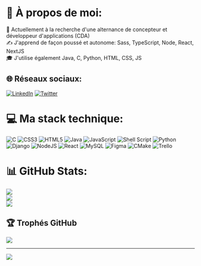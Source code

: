 # 💫 À propos de moi:
🔎 Actuellement à la recherche d'une alternance de concepteur et développeur d'applications (CDA) <br>✍️ J'apprend de façon poussé et autonome: Sass, TypeScript, Node, React, NextJS<br>🎓 J'utilise également Java, C, Python, HTML, CSS, JS


## 🌐 Réseaux sociaux:
[![LinkedIn](https://img.shields.io/badge/LinkedIn-%230077B5.svg?logo=linkedin&logoColor=white)](https://linkedin.com/in/ludovicans) [![Twitter](https://img.shields.io/badge/Twitter-%231DA1F2.svg?logo=Twitter&logoColor=white)](https://twitter.com/AnselinLudovic) 

# 💻 Ma stack technique:
![C](https://img.shields.io/badge/c-%2300599C.svg?style=for-the-badge&logo=c&logoColor=white) ![CSS3](https://img.shields.io/badge/css3-%231572B6.svg?style=for-the-badge&logo=css3&logoColor=white) ![HTML5](https://img.shields.io/badge/html5-%23E34F26.svg?style=for-the-badge&logo=html5&logoColor=white) ![Java](https://img.shields.io/badge/java-%23ED8B00.svg?style=for-the-badge&logo=java&logoColor=white) ![JavaScript](https://img.shields.io/badge/javascript-%23323330.svg?style=for-the-badge&logo=javascript&logoColor=%23F7DF1E) ![Shell Script](https://img.shields.io/badge/shell_script-%23121011.svg?style=for-the-badge&logo=gnu-bash&logoColor=white) ![Python](https://img.shields.io/badge/python-3670A0?style=for-the-badge&logo=python&logoColor=ffdd54) ![Django](https://img.shields.io/badge/django-%23092E20.svg?style=for-the-badge&logo=django&logoColor=white) ![NodeJS](https://img.shields.io/badge/node.js-6DA55F?style=for-the-badge&logo=node.js&logoColor=white) ![React](https://img.shields.io/badge/react-%2320232a.svg?style=for-the-badge&logo=react&logoColor=%2361DAFB) ![MySQL](https://img.shields.io/badge/mysql-%2300f.svg?style=for-the-badge&logo=mysql&logoColor=white) 	![Figma](https://img.shields.io/badge/figma-%23F24E1E.svg?style=for-the-badge&logo=figma&logoColor=white) ![CMake](https://img.shields.io/badge/CMake-%23008FBA.svg?style=for-the-badge&logo=cmake&logoColor=white) ![Trello](https://img.shields.io/badge/Trello-%23026AA7.svg?style=for-the-badge&logo=Trello&logoColor=white)
# 📊 GitHub Stats:
![](https://github-readme-stats.vercel.app/api?username=LudovicAns&theme=swift&hide_border=false&include_all_commits=true&count_private=true)<br/>
![](https://github-readme-streak-stats.herokuapp.com/?user=LudovicAns&theme=swift&hide_border=false)<br/>
![](https://github-readme-stats.vercel.app/api/top-langs/?username=LudovicAns&theme=swift&hide_border=false&include_all_commits=true&count_private=true&layout=compact)

## 🏆 Trophés GitHub
![](https://github-profile-trophy.vercel.app/?username=LudovicAns&theme=flat&no-frame=false&no-bg=false&margin-w=4)

---
[![](https://visitcount.itsvg.in/api?id=LudovicAns&icon=3&color=12)](https://visitcount.itsvg.in)

